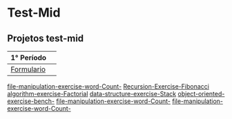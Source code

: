 
# Test-Mid
## Projetos test-mid

|   **1° Período**   |     |
| ----------------------- | ----------------------- |
| [Formulario](https://github.com/cortezcodar/test-mid/tree/main/Formulario/)
 [file-manipulation-exercise-word-Count-](https://github.com/cortezcodar/test-mid/tree/main/file-manipulation-exercise-word-Count-)
  [Recursion-Exercise-Fibonacci]( https://github.com/cortezcodar/test-mid/tree/main/Recursion-Exercise-Fibonacci)
   [algorithm-exercise-Factorial](https://github.com/cortezcodar/test-mid/tree/main/algorithm-exercise-Factorial)
    [data-structure-exercise-Stack](https://github.com/cortezcodar/test-mid/tree/main/data-structure-exercise-Stack)
     [object-oriented-exercise-bench-](https://github.com/cortezcodar/test-mid/tree/main/object-oriented-exercise-bench-)
      [file-manipulation-exercise-word-Count-](https://github.com/cortezcodar/test-mid/tree/main/file-manipulation-exercise-word-Count-)
       [file-manipulation-exercise-word-Count-](https://github.com/cortezcodar/test-mid/tree/main/file-manipulation-exercise-word-Count-)

